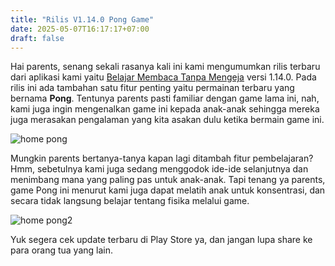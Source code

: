 ```yaml
---
title: "Rilis V1.14.0 Pong Game"
date: 2025-05-07T16:17:17+07:00
draft: false
---
```

Hai parents, senang sekali rasanya kali ini kami mengumumkan rilis terbaru dari aplikasi kami yaitu [Belajar Membaca Tanpa Mengeja](https://play.google.com/store/apps/details?id=com.aplikasihebat.baca_app) versi 1.14.0. Pada rilis ini ada tambahan satu fitur penting yaitu permainan terbaru yang bernama **Pong**. Tentunya parents pasti familiar dengan game lama ini, nah, kami juga ingin mengenalkan game ini kepada anak-anak sehingga mereka juga merasakan pengalaman yang kita asakan dulu ketika bermain game ini.

![home pong](/blog/posts/rilis-v1.4.0-pong-game/home.jpeg)

Mungkin parents bertanya-tanya kapan lagi ditambah fitur pembelajaran? Hmm, sebetulnya kami juga sedang menggodok ide-ide selanjutnya dan menimbang mana yang paling pas untuk anak-anak. Tapi tenang ya parents, game Pong ini menurut kami juga dapat melatih anak untuk konsentrasi, dan secara tidak langsung belajar tentang fisika melalui game.

![home pong2](/blog/posts/rilis-v1.4.0-pong-game/game.jpeg)

Yuk segera cek update terbaru di Play Store ya, dan jangan lupa share ke para orang tua yang lain. 
